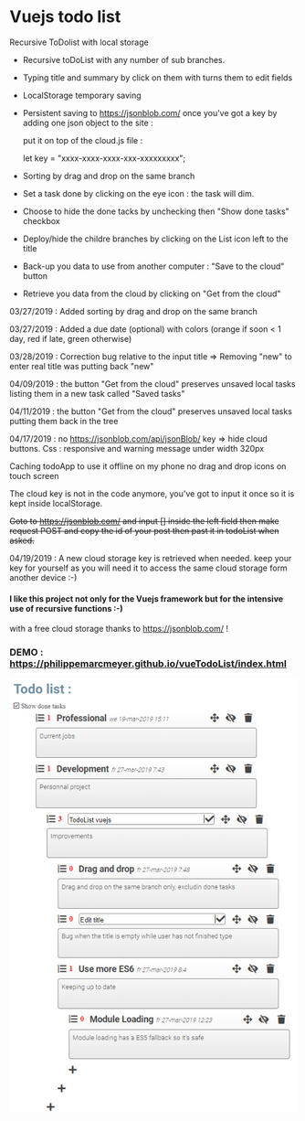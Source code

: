 # Vuejs todo list
Recursive ToDolist with local storage

- Recursive toDoList with any number of sub branches.

- Typing title and summary by click on them with turns them to edit fields

- LocalStorage temporary saving

- Persistent saving to https://jsonblob.com/ once you've got a key by adding one json object to the site : 

  put it on top of the cloud.js file :
  
  let key = "xxxx-xxxx-xxxx-xxx-xxxxxxxxx";
  
- Sorting by drag and drop on the same branch

- Set a task done by clicking on the eye icon : the task will dim. 

- Choose to hide the done tacks by unchecking then "Show done tasks" checkbox

- Deploy/hide the childre branches by clicking on the List icon left to the title

- Back-up you data to use from another computer : "Save to the cloud" button

- Retrieve you data from the cloud by clicking on "Get from the cloud"

03/27/2019 : Added sorting by drag and drop on the same branch

03/27/2019 : Added a due date (optional) with colors (orange if soon < 1 day, red if late, green otherwise)

03/28/2019 : Correction bug relative to the input title => Removing "new" to enter real title was putting back "new"

04/09/2019 : the button "Get from the cloud" preserves unsaved local tasks listing them in a new task called "Saved tasks"

04/11/2019 : the button "Get from the cloud" preserves unsaved local tasks putting them back in the tree

04/17/2019 : no https://jsonblob.com/api/jsonBlob/ key => hide cloud buttons.
Css : responsive and warning message under width 320px

Caching todoApp to use it offline on my phone
no drag and drop icons on touch screen

The cloud key is not in the code anymore, you've got to input it once so it is kept inside localStorage.

~~Goto to https://jsonblob.com/ and input [] inside the left field then make request POST and copy the id of your post
then past it in todoList when asked.~~

04/19/2019 : A new cloud storage key is retrieved when needed. keep your key for yourself as you will need it to access the same cloud storage form another device :-)

#### I like this project not only for the Vuejs framework but for the intensive use of recursive functions :-)
with a free cloud storage thanks to https://jsonblob.com/ !

### DEMO : https://philippemarcmeyer.github.io/vueTodoList/index.html

![screen shot](https://raw.githubusercontent.com/PhilippeMarcMeyer/Learning-Vuejs/master/screen.png)
